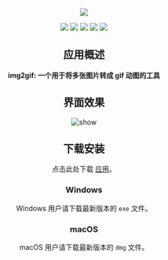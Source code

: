<div align="center">
	<img src="https://raw.githubusercontent.com/fengtianxi001/img2gif/main/screenshot/test.png">
  	<p>
  		<img src="https://img.shields.io/github/languages/top/fengtianxi001/img2gif">
  		<img src="https://travis-ci.org/boennemann/badges.svg?branch=master">
 	 	<img src="https://img.shields.io/github/issues/fengtianxi001/img2gif">
  		<img src="https://img.shields.io/github/forks/fengtianxi001/img2gif">
  		<img src="https://img.shields.io/github/stars/fengtianxi001/img2gif">
	</p>
<div>

## 应用概述

**img2gif: 一个用于将多张图片转成 gif 动图的工具**

## 界面效果

![show](https://raw.githubusercontent.com/fengtianxi001/img2gif/main/screenshot/index2.png)

## 下载安装

点击此处下载 [应用](https://github.com/fengtianxi001/img2gif/releases/download/v0.0.1/mysetup.exe)。

### Windows

Windows 用户请下载最新版本的 `exe` 文件。

### macOS

macOS 用户请下载最新版本的 `dmg` 文件。

